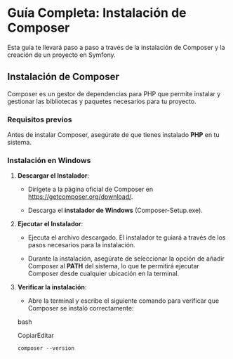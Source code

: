 # Guía Completa: Instalación de Composer
Esta guía te llevará paso a paso a través de la instalación de Composer y la creación de un proyecto en Symfony.

## Instalación de Composer

Composer es un gestor de dependencias para PHP que permite instalar y gestionar las bibliotecas y paquetes necesarios para tu proyecto.

### Requisitos previos

Antes de instalar Composer, asegúrate de que tienes instalado **PHP** en tu sistema. 

### Instalación en Windows

1. **Descargar el Instalador**:
    
    - Dirígete a la página oficial de Composer en https://getcomposer.org/download/.
        
    - Descarga el **instalador de Windows** (Composer-Setup.exe).
        
2. **Ejecutar el Instalador**:
    
    - Ejecuta el archivo descargado. El instalador te guiará a través de los pasos necesarios para la instalación.
        
    - Durante la instalación, asegúrate de seleccionar la opción de añadir Composer al **PATH** del sistema, lo que te permitirá ejecutar Composer desde cualquier ubicación en la terminal.
        
3. **Verificar la instalación**:
    
    - Abre la terminal y escribe el siguiente comando para verificar que Composer se instaló correctamente:
        
    
    bash
    
    CopiarEditar
    
    `composer --version`
